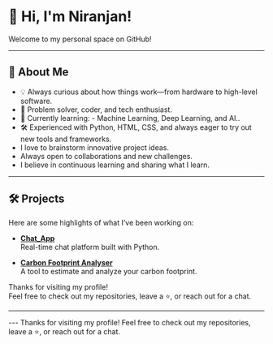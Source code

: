 # 👋 Hi, I'm Niranjan!

Welcome to my personal space on GitHub!  

---

## 🚀 About Me

- 💡 Always curious about how things work—from hardware to high-level software.
- 🧩 Problem solver, coder, and tech enthusiast.
- 🌱 Currently learning: - Machine Learning, Deep Learning, and AI..
- 🛠️ Experienced with Python, HTML, CSS, and always eager to try out new tools and frameworks.
-  I love to brainstorm innovative project ideas.
- Always open to collaborations and new challenges.
- I believe in continuous learning and sharing what I learn.

---

## 🛠️ Projects

Here are some highlights of what I’ve been working on:

- **[Chat_App](https://github.com/niranjan-op/Chat_App)**  
  Real-time chat platform built with Python.

- **[Carbon Footprint Analyser](https://github.com/niranjan-op/Carbon-footprint-analyser)**  
  A tool to estimate and analyze your carbon footprint.
  
Thanks for visiting my profile!  
Feel free to check out my repositories, leave a ⭐, or reach out for a chat.


---

<!-- ## 📫 Let's Connect!

- Email: [YourEmail@example.com]
- LinkedIn: [Your LinkedIn Profile](#)
- Portfolio: [Your Portfolio Link](#)

 --!>
---
Thanks for visiting my profile!  
Feel free to check out my repositories, leave a ⭐, or reach out for a chat.

<!--
**niranjan-op/niranjan-op** is a ✨ _special_ ✨ repository because its `README.md` (this file) appears on your GitHub profile.

Here are some ideas to get you started:

- 🔭 I’m currently working on ...
- 🌱 I’m currently learning ...
- 👯 I’m looking to collaborate on ...
- 🤔 I’m looking for help with ...
- 💬 Ask me about ...
- 📫 How to reach me: ...
- 😄 Pronouns: ...
- ⚡ Fun fact: ...
-->
